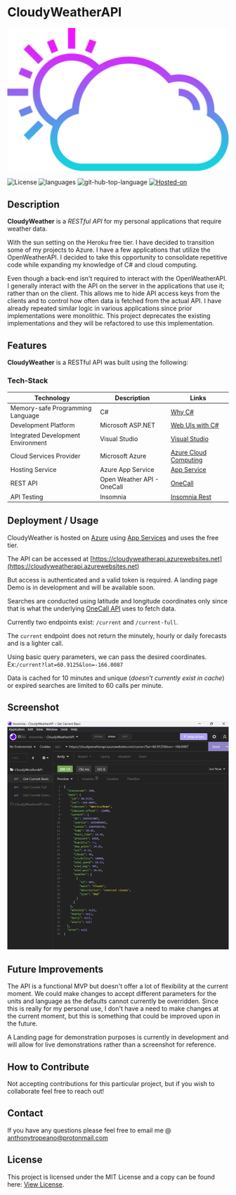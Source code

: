 # CloudyWeatherAPI

![cloudy weather](./assets/images/cloudy-weather.svg)

![License](https://img.shields.io/github/license/iiTONELOC/cloudyWeatherAPI?style=plastic)
![languages](https://img.shields.io/github/languages/count/iitoneloc/cloudyWeatherAPI?style=plastic) ![git-hub-top-language](https://img.shields.io/github/languages/top/iiTONELOC/cloudyWeatherAPI?color=darkgreen&label=C%23&style=plastic) [![Hosted-on](https://img.shields.io/badge/Azure%20-App_Services-blue?style=plastic&logo=microsoft-azure)](https://azure.microsoft.com/en-us/pricing/details/app-service/windows/)

## Description

**CloudyWeather** is a _RESTful API_ for my personal applications that require weather data.

With the sun setting on the Heroku free tier. I have decided to transition some of my projects to Azure. I have a few applications that utilize the OpenWeatherAPI. I decided to take this opportunity to consolidate repetitive code while expanding my knowledge of C# and cloud computing.

Even though a back-end isn't required to interact with the OpenWeatherAPI. I generally interact with the API on the server in the applications that use it; rather than on the client. This allows me to hide API access keys from the clients and to control how often data is fetched from the actual API. I have already repeated similar logic in various applications since prior implementations were monolithic. This project deprecates the existing implementations and they will be refactored to use this implementation.

## Features

**CloudyWeather** is a RESTful API was built using the following:

### Tech-Stack

| Technology                         | Description                | Links                                                                                 |
| ---------------------------------- | -------------------------- | ------------------------------------------------------------------------------------- |
| Memory-safe Programming Language   | C#                         | [Why C#](https://dotnet.microsoft.com/en-us/languages/csharp)                         |
| Development Platform               | Microsoft ASP.NET          | [Web UIs with C#](https://dotnet.microsoft.com/en-us/apps/aspnet)                     |
| Integrated Development Environment | Visual Studio              | [Visual Studio](https://visualstudio.microsoft.com/)                                  |
| Cloud Services Provider            | Microsoft Azure            | [Azure Cloud Computing](https://azure.microsoft.com/en-us/)                           |
| Hosting Service                    | Azure App Service          | [App Service](https://azure.microsoft.com/en-us/pricing/details/app-service/windows/) |
| REST API                           | Open Weather API - OneCall | [OneCall](https://openweathermap.org/api/one-call-3)                                  |
| API Testing | Insomnia | [Insomnia Rest](https://insomnia.rest/)|

## Deployment / Usage

CloudyWeather is hosted on [Azure](https://azure.microsoft.com/en-us/) using [App Services](https://azure.microsoft.com/en-us/pricing/details/app-service/windows/) and uses the free tier.

The API can be accessed at [https://cloudyweatherapi.azurewebsites.net](https://cloudyweatherapi.azurewebsites.net)

But access is authenticated and a valid token is required. A landing page Demo is in development and will be available soon.

Searches are conducted using latitude and longitude coordinates only
since that is what the underlying [OneCall API](https://openweathermap.org/api/one-call-3) uses to fetch data.

Currently two endpoints exist: `/current` and `/current-full`.

The `current` endpoint does not return the minutely, hourly or daily forecasts and is a lighter call.

Using basic query parameters, we can pass the desired coordinates.
Ex:`/current?lat=60.9125&lon=-166.0087`

Data is cached for 10 minutes and unique (_doesn't currently exist in cache_) or expired searches are limited to 60 calls per minute.

## Screenshot

![Current-weather](./assets/images/current-weather.png)

## Future Improvements

The API is a functional MVP but doesn't offer a lot of flexibility at the current moment. We could make changes to accept different parameters for the units and language as the defaults cannot currently be overridden. Since this is really for my personal use, I don't have a need to make changes at the current moment, but this is something that could be improved upon in the future.

A Landing page for demonstration purposes is currently in development and will allow for live demonstrations rather than a screenshot for reference.

## How to Contribute

Not accepting contributions for this particular project, but if you wish to collaborate feel free to reach out!

## Contact

If you have any questions please feel free to email me @ [anthonytropeano@protonmail.com](mailto:anthonytropeano@protonmail.com)

## License

This project is licensed under the MIT License and a copy can be found here: [View License](./LICENSE).
